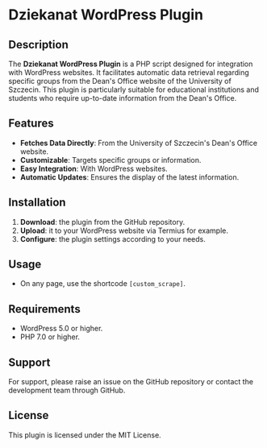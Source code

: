 # Dziekanat WordPress Plugin

## Description
The **Dziekanat WordPress Plugin** is a PHP script designed for integration with WordPress websites. It facilitates automatic data retrieval regarding specific groups from the Dean's Office website of the University of Szczecin. This plugin is particularly suitable for educational institutions and students who require up-to-date information from the Dean's Office.

## Features
- **Fetches Data Directly**: From the University of Szczecin's Dean's Office website.
- **Customizable**: Targets specific groups or information.
- **Easy Integration**: With WordPress websites.
- **Automatic Updates**: Ensures the display of the latest information.

## Installation
1. **Download**: the plugin from the GitHub repository.
2. **Upload**: it to your WordPress website via Termius for example.
3. **Configure**: the plugin settings according to your needs.

## Usage
- On any page, use the shortcode `[custom_scrape]`.

## Requirements
- WordPress 5.0 or higher.
- PHP 7.0 or higher.

## Support
For support, please raise an issue on the GitHub repository or contact the development team through GitHub.

## License
This plugin is licensed under the MIT License.
